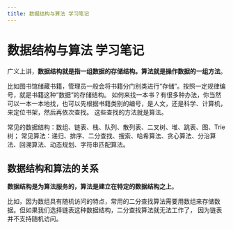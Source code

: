 ```yaml
---
title: 数据结构与算法 学习笔记
---
```

# 数据结构与算法 学习笔记

广义上讲，**数据结构就是指一组数据的存储结构。算法就是操作数据的一组方法**。

比如图书馆储藏书籍，管理员一般会将书籍分门别类进行“存储”。按照一定规律编号，就是书籍这种“数据”的存储结构。
如何来找一本书？有很多种办法，你当然可以一本一本地找，也可以先根据书籍类别的编号，是人文，还是科学、计算机，来定位书架，然后再依次查找。
这些查找的方法就是算法。

常见的数据结构：数组、链表、栈、队列、散列表、二叉树、堆、跳表、图、Trie 树；
常见算法：递归、排序、二分查找、搜索、哈希算法、贪心算法、分治算法、回溯算法、动态规划、字符串匹配算法。

## 数据结构和算法的关系
**数据结构是为算法服务的，算法是建立在特定的数据结构之上**。

比如，因为数组具有随机访问的特点，常用的二分查找算法需要用数组来存储数据。但如果我们选择链表这种数据结构，二分查找算法就无法工作了，
因为链表并不支持随机访问。
